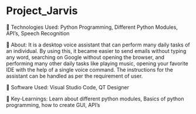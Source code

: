 # Project_Jarvis
 Technologies Used: Python Programming, Different 
Python Modules, API’s, Speech Recognition

 About: It is a desktop voice assistant that can perform 
many daily tasks of an individual. By using this, it 
became easier to send emails without typing any word, 
searching on Google without opening the browser, and 
performing many other daily tasks like playing music, 
opening your favorite IDE with the help of a single voice 
command.
The instructions for the assistant can be handled as per 
the requirement of user.

 Software Used: Visual Studio Code, QT Designer

 Key-Learnings: Learn about different python modules, 
Basics of python programming, how to create GUI, API’s
